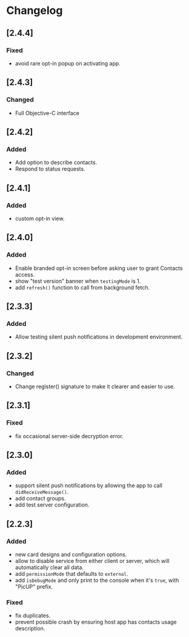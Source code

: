 # Changelog

## [2.4.4]

### Fixed
- avoid rare opt-in popup on activating app.

## [2.4.3]

### Changed
- Full Objective-C interface

## [2.4.2]

### Added
- Add option to describe contacts.
- Respond to status requests.

## [2.4.1]

### Added
- custom opt-in view.

## [2.4.0]

### Added
- Enable branded opt-in screen before asking user to grant Contacts access.
- show "test version" banner when `testingMode` is 1.
- add `refresh()` function to call from background fetch. 

## [2.3.3]

### Added
- Allow testing silent push notifications in development environment.

## [2.3.2]

### Changed
- Change register() signature to make it clearer and easier to use.

## [2.3.1]

### Fixed
- fix occasional server-side decryption error.

## [2.3.0]

### Added
- support silent push notifications by allowing the app to call `didReceiveMessage()`.
- add contact groups.
- add test server configuration.

## [2.2.3]

### Added
- new card designs and configuration options.
- allow to disable service from either client or server, which will automatically clear all data.
- add `permissionMode` that defaults to `external`. 
- add `isDebugMode` and only print to the console when it's `true`, with "PicUP" prefix.

### Fixed
- fix duplicates.
- prevent possible crash by ensuring host app has contacts usage description.

